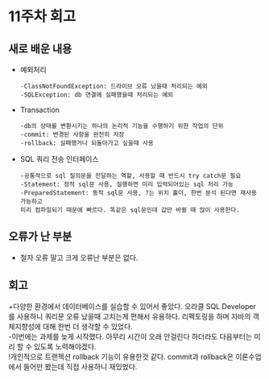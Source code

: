 # 11주차 회고
## 새로 배운 내용
- 예외처리
            
      -ClassNotFoundException: 드라이브 오류 났을때 처리되는 예외
      -SQLException: db 연결에 실패했을때 처리되는 예외
      
      
- Transaction

      -db의 상태를 변환시키는 하나의 논리적 기능을 수행하기 위한 작업의 단위
      -commit: 변경된 사항을 완전히 저장
      -rollback: 실패했거나 되돌아가고 싶을때 사용
      
- SQL 쿼리 전송 인터페이스
      
      -공통적으로 sql 질의문을 전달하는 역할, 사용할 때 반드시 try catch문 필요
      -Statement: 정적 sql문 사용, 실행하면 미리 입력되어있는 sql 처리 가능
      -PreparedStatement: 동적 sql문 사용, ?는 위치 홀더, 한번 분석 된다면 재사용 가능하고 
      미리 컴파일되기 때문에 빠르다. 똑같은 sql문인데 값만 바뀔 때 많이 사용한다.
      
## 오류가 난 부분
- 철자 오류 말고 크게 오류난 부분은 없다.

## 회고
+다양한 환경에서 데이터베이스를 실습할 수 있어서 좋았다. 오라클 SQL Developer를 사용하니 쿼리문 오류 났을때 고치는게 편해서 유용하다. 리펙토링을 하며 자바의 객체지향성에 대해 한번 더 생각할 수 있었다. 
<br>-이번에는 과제를 늦게 시작했다. 아무리 시간이 오래 안걸린다 하더라도 다음부터는 미리 할 수 있도록 노력해야겠다. 
<br>!개인적으로 트랜젝션 rollback 기능이 유용한것 같다. commit과 rollback은 이론수업에서 들어만 봤는데 직접 사용하니 재밌었다.
      
     
      
      

